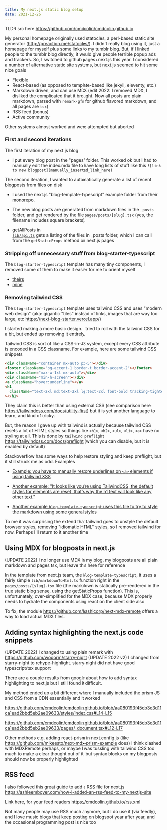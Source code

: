 ```yaml
---
title: My next.js static blog setup
date: 2021-12-26
---
```


TLDR src here https://github.com/cmdcolin/cmdcolin.github.io

My personal homepage originally used statocles, a perl-based static site
generator (http://preaction.me/statocles/). I didn't really blog using it, just
a homepage for myself plus some links to my tumblr blog. But, if I linked
people to the tumblr blog directly, it would give people terrible popup ads and
trackers. So, I switched to github pages+next.js this year. I considered a
number of alternative static site systems, but next.js seemed to hit some nice
goals

- Flexible
- React-based (as opposed to template-based like jekyll, eleventy, etc.)
- Markdown driven, and can use MDX (edit 2022: I removed MDX, I disliked the
  complicated that it brought. Now all posts are plain markdown, parsed with
  `remark-gfm` for github flavored markdown, and all pages are `tsx`)
- RSS feed (bonus)
- Active community

Other systems almost worked and were attempted but aborted

### First and second iterations

The first iteration of my next.js blog

- I put every blog post in the "pages" folder. This worked ok but I had to
  manually edit the index.mdx file to have long lists of stuff like this
  `![link to new blogpost](manually_inserted_link_here)`

The second iteration, I wanted to automatically generate a list of recent
blogposts from files on disk

- I used the next.js "blog-template-typescript" example folder from their
  [monorepo](https://github.com/vercel/next.js/tree/canary/examples/blog-starter-typescript).

- The new blog posts are generated from markdown files in the `_posts` folder,
  and get rendered by the file `pages/posts/[slug].tsx` (yes, the filename
  includes square brackets).

- getAllPosts in  
  [`lib/api.ts`](https://github.com/cmdcolin/cmdcolin.github.io/blob/master/lib/api.ts)
  gets a listing of the files in \_posts folder, which I can call from the `getStaticProps` method on next.js pages

### Stripping off unnecessary stuff from blog-starter-typescript

The `blog-starter-typescript` template has many tiny components, I removed some
of them to make it easier for me to orient myself

- [theirs](https://github.com/vercel/next.js/tree/canary/examples/blog-starter/components)
- [mine](https://github.com/cmdcolin/cmdcolin.github.io/tree/master/components)

### Removing tailwind CSS

The `blog-starter-typescript` template uses tailwind CSS and uses "modern web
design" (aka: gigantic "tiles" instead of links, images that are way too large,
etc https://next-blog-starter.vercel.app/)

I started making a more basic design. I tried to roll with the tailwind CSS for
a bit, but ended up removing it entirely.

Tailwind CSS is sort of like a CSS-in-JS system, except every CSS attribute is encoded in a CSS classname. For example, here are some tailwind CSS snippets

```html
<div className="container mx-auto px-5"></div>
<footer className="bg-accent-1 border-t border-accent-2"></footer>
<div className="max-w-1xl mx-auto"></div>
<div className="min-h-screen"></div>
<a className="hover:underline"></a>
<h1
  className="text-2xl md:text-2xl lg:text-2xl font-bold tracking-tighter leading-tight md:leading-none mb-12 text-center md:text-left"
></h1>
```

They claim this is better than using external CSS (see comparison here
https://tailwindcss.com/docs/utility-first) but it is yet another language to
learn, and kind of tricky.

But, the reason I gave up with tailwind is actually because tailwind CSS resets
a lot of HTML styles so things like `<h1>`, `<h2>`, `<ul>`, `<li>`, `<a>` have
no styling at all. This is done by `tailwind preflight`
https://tailwindcss.com/docs/preflight (which you can disable, but it is
enabled by default)

Stackoverflow has some ways to help restore styling and keep preflight, but it
still struck me as odd. Examples

- [Example: you have to manually restore underlines on `<a>` elements if using tailwind XSS](https://stackoverflow.com/a/68853223/2129219)

- [Another example: "It looks like you're using TailwindCSS, the default
  styles for elements are reset, that's why the h1 text will look like any other
  text."](https://stackoverflow.com/questions/69264976/cant-display-markdown-on-nextjs)

- [Another example `blog-template-typescript` uses this file to try to style
  the markdown using some general
  styles](https://raw.githubusercontent.com/vercel/next.js/canary/examples/blog-starter-typescript/components/markdown-styles.module.css)

To me it was surprising the extend that tailwind goes to unstyle the default
browser styles, removing "idiomatic HTML" styles, so I removed tailwind for
now. Perhaps I'll return to it another time

## Using MDX for blogposts in next.js

(UPDATE 2022) I no longer use MDX in my blog, my blogposts are all plain
markdown and pages tsx, but leave this here for reference

In the template from next.js team, the `blog-template-typescript`, it uses a
fairly simple `lib/markdownToHtml.ts` function right in the
`pages/posts/[slug].tsx` file (the markdown is statically pre-rendered in the
true static blog sense, using the getStaticProps function). This is,
unfortunately, over-simplified for the MDX case, because MDX properly needs to
hydrate the components using react on the client side also

To fix, the module https://github.com/hashicorp/next-mdx-remote offers a way to
load actual MDX files.

## Adding syntax highlighting the next.js code snippets

(UPDATE 2022) I changed to using plain remark with
https://github.com/wooorm/starry-night
(UPDATE 2022 v2) I changed from
starry-night to rehype-highlight. starry-night did not have good typescript/tsx
support

There are a couple results from google about how to add syntax highlighting to
next.js but I still found it difficult.

My method ended up a bit different where I manually included the prism JS and
CSS from a CDN essentially and it worked

https://github.com/cmdcolin/cmdcolin.github.io/blob/aa080193f45cb3e3d11ca1ead2bbd5eb2ae09633/styles/index.css#L14-L15

https://github.com/cmdcolin/cmdcolin.github.io/blob/aa080193f45cb3e3d11ca1ead2bbd5eb2ae09633/pages/_document.tsx#L12-L17

Other methods e.g. adding react-prism in next.config.js (like
https://github.com/mikeesto/next-mdx-prism-example does) I think clashed with
MDXRemote perhaps, or maybe I was tussling with tailwind CSS too much to make a
clear thought out of it, but syntax blocks on my blogposts should now be
properly highlighted

## RSS feed

I also followed this great guide to add a RSS file for next.js
https://ashleemboyer.com/how-i-added-an-rss-feed-to-my-nextjs-site

Link here, for your feed readers
https://cmdcolin.github.io/rss.xml

Not many people may use RSS much anymore, but I do use it (via feedly), and I
love music blogs that keep posting on blogspot year after year, and the
occasional programming post is nice too
